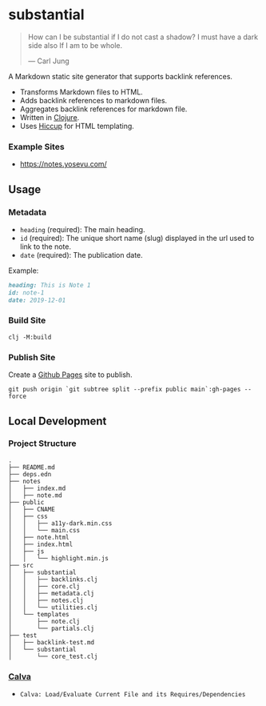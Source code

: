 # substantial

> How can I be substantial if I do not cast a shadow? I must have a dark side also If I am to be whole.
>
> &mdash; Carl Jung

A Markdown static site generator that supports backlink references.

- Transforms Markdown files to HTML.
- Adds backlink references to markdown files.
- Aggregates backlink references for markdown file.
- Written in [Clojure](https://clojure.org/).
- Uses [Hiccup](https://github.com/weavejester/hiccup) for HTML templating.

### Example Sites

- https://notes.yosevu.com/

## Usage

### Metadata

- `heading` (required): The main heading.
- `id` (required): The unique short name (slug) displayed in the url used to link to the note.
- `date` (required): The publication date.

Example:
```markdown
heading: This is Note 1
id: note-1
date: 2019-12-01
```

### Build Site

```
clj -M:build
```

### Publish Site

Create a [Github Pages](https://pages.github.com/) site to publish.

```
git push origin `git subtree split --prefix public main`:gh-pages --force
```

## Local Development


### Project Structure

```
.
├── README.md
├── deps.edn
├── notes
│   ├── index.md
│   ├── note.md
├── public
│   ├── CNAME
│   ├── css
│   │   ├── a11y-dark.min.css
│   │   └── main.css
│   ├── note.html
│   ├── index.html
│   ├── js
│   │   └── highlight.min.js
├── src
│   ├── substantial
│   │   ├── backlinks.clj
│   │   ├── core.clj
│   │   ├── metadata.clj
│   │   ├── notes.clj
│   │   └── utilities.clj
│   └── templates
│       ├── note.clj
│       └── partials.clj
├── test
│   ├── backlink-test.md
│   └── substantial
│       └── core_test.clj
```

### [Calva](https://calva.io/)

- `Calva: Load/Evaluate Current File and its Requires/Dependencies`
